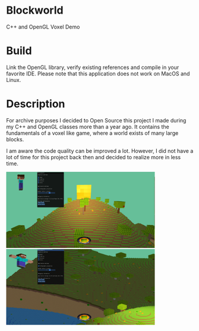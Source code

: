 # Blockworld
C++ and OpenGL Voxel Demo

# Build
Link the OpenGL library, verify existing references and compile in your favorite IDE. Please note that this application does not work on MacOS and Linux. 

# Description
For archive purposes I decided to Open Source this project I made during my C++ and OpenGL classes more than a year ago. It contains the fundamentals of a voxel like game, where a world exists of many large blocks.

I am aware the code quality can be improved a lot. However, I did not have a lot of time for this project back then and decided to realize more in less time. 

<img src="https://github.com/jetspiking/Blockworld/blob/main/Images/Blockworld.png" width="400">
<img src="https://github.com/jetspiking/Blockworld/blob/main/Images/BlockworldOrthographic.png" width="400">
